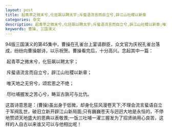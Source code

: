 ```yaml
---
layout: post
title: 起青苹之微末兮,化狂飙以聘太宇;斥蜚语流言而自立兮,辟江山社稷以新章
categories: 杂文
description: 起青苹之微末兮,化狂飙以聘太宇;斥蜚语流言而自立兮,辟江山社稷以新章;唯天地之无穷兮,颂宏恩之不绝;尽吐哺握发之苦心兮,畴亘古孰可与比伉
keywords: 曹操, 三国演义
---
```




94版三国演义的第45集中，曹操在孔雀台上宴请群臣，众文官为庆祝孔雀台落成，纷纷向曹操献诗，以示祝贺。曹操看完后，十分高兴。念起其中一篇：



​		起青苹之微末兮，化狂飙以聘太宇；

​        斥蜚语流言而自立兮，辟江山社稷以新章；

​        唯天地之无穷兮，颂宏恩之不绝；

​        尽吐哺握发之苦心兮，畴亘古孰可与比伉。



这首诗意思是：(曹操)虽出身于低微，却身化狂风漫卷天下;不理会流言蜚语自立于军阀乱世，破旧立新开辟江山新局面;只有巍巍苍天与迥迥大地是永恒的，不停地赞颂天地盛大的恩典以表敬畏;一饭三吐哺一濯三握发为了招贤纳用心良苦，这样的人自古以来谁又可以与他相比呢！